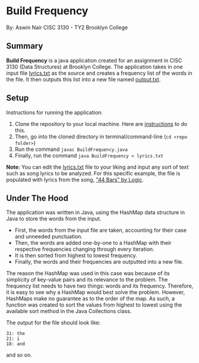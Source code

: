 # Build Frequency
By: Aswin Nair
CISC 3130 - TY2
Brooklyn College

## Summary

**Build Frequency** is a java application created for an assignment in CISC 3130 (Data Structures) at Brooklyn College. The application takes in one input file [lyrics.txt](https://github.com/AswinTorch/3130-assignment3/blob/master/lyrics.txt) as the source and creates a frequency list of the words in the file. It then outputs this list into a new file named [output.txt](https://github.com/AswinTorch/3130-assignment3/blob/master/output.txt).


## Setup

Instructions for running the application:
1.  Clone the repository to your local machine. Here are [instructions](https://help.github.com/en/articles/cloning-a-repository) to do this.
2. Then, go into the cloned directory in terminal/command-line (`cd <repo folder>`)
3. Run the command `javac BuildFrequency.java`
4. Finally, run the command `java BuildFrequency < lyrics.txt` 

**Note:** You can edit the [lyrics.txt](https://github.com/AswinTorch/3130-assignment3/blob/master/lyrics.txt) file to your liking and input any sort of text such as song lyrics to be analyzed. For this specific example, the file is populated with lyrics from the song, ["44 Bars" by Logic](https://genius.com/Logic-44-bars-lyrics).

## Under The Hood
The application was written in Java, using the HashMap data structure in Java to store the words from the input. 

* First, the words from the input file are taken, accounting for their case and unneeded punctuation.
* Then, the words are added one-by-one to a HashMap with their respective frequencies changing through every iteration.
* It is then sorted from highest to lowest frequency.
* Finally, the words and their frequencies are outputted into a new file.

The reason the HashMap was used in this case was because of its simplicity of key-value pairs and its relevance to the problem. The frequency list needs to have two things: words and its frequency. Therefore, it is easy to see why a HashMap would best solve the problem. However, HashMaps make no guarantee as to the order of the map. As such, a function was created to sort the values from highest to lowest using the available sort method in the Java Collections class. 

The output for the file should look like:
```
31: the
21: i
18: and
```
and so on.